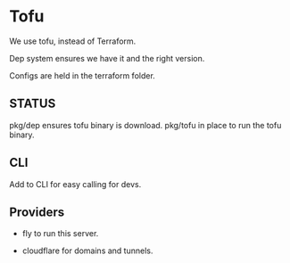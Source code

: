 # Tofu

We use tofu, instead of Terraform.

Dep system ensures we have it and the right version.

Configs are held in the terraform folder.

## STATUS

pkg/dep ensures tofu binary is download.
pkg/tofu in place to run the tofu binary.

## CLI

Add to CLI for easy calling for devs. 


## Providers

- fly to run this server.

- cloudflare for domains and tunnels.





